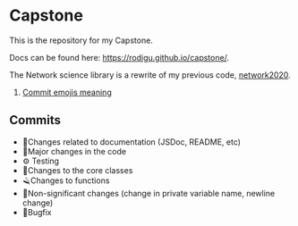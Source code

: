 # Capstone
This is the repository for my Capstone.

Docs can be found here: https://rodigu.github.io/capstone/.

The Network science library is a rewrite of my previous code, [network2020](github.com/rodigu/network2020).

1. [Commit emojis meaning](#commits)

## Commits
- 📁Changes related to documentation (JSDoc, README, etc)
- 🚧Major changes in the code
- ⚙️ Testing
- 🔗Changes to the core classes
- 🪒Changes to functions
- 🎈Non-significant changes (change in private variable name, newline change)
- 🐛Bugfix
